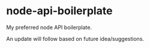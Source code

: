 # node-api-boilerplate
My preferred node API boilerplate.

An update will follow based on future idea/suggestions.
